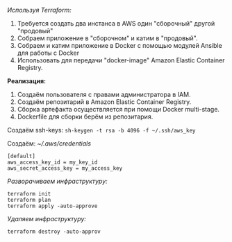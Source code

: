 



_Используя Terraform:_
1. Требуется создать два инстанса в AWS один "сборочный" другой "продовый"
1. Собраем приложение в "сборочном" и катим в "продовый".
1. Собраем и катим приложение в Docker с помощью модулей Ansible для работы с Docker
1. Использовать для передачи "docker-image"  Amazon Elastic Container Registry.

**Реализация:**

1. Создаём пользователя с правами администратора в IAM.
1. Создаём репозитарий в Amazon Elastic Container Registry.
1. Сборка артефакта осуществляется при помощи Docker multi-stage.
1. Dockerfile для сборки берём из репозитария.

Создаём ssh-keys: `sh-keygen -t rsa -b 4096 -f ~/.ssh/aws_key`

Создаём: _~/.aws/credentials_

```
[default]
aws_access_key_id = my_key_id
aws_secret_access_key = my_access_key
```
_Разворачиваем инфраструктуру:_

```
terraform init
terraform plan
terraform apply -auto-approve
```

_Удаляем инфраструктуру:_
```
terraform destroy -auto-approv
```
